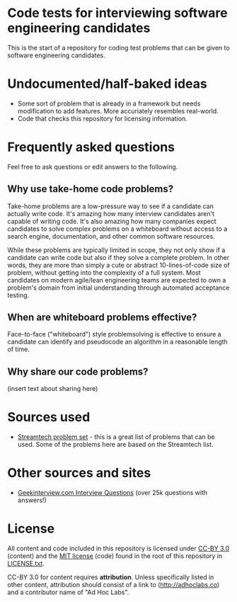 Code tests for interviewing software engineering candidates
===========================================================

This is the start of a repository for coding test problems that can be given to software engineering candidates.


# Undocumented/half-baked ideas

* Some sort of problem that is already in a framework but needs modification to add features. More accuriately resembles real-world.
* Code that checks this repository for licensing information.


# Frequently asked questions

Feel free to ask questions or edit answers to the following.

## Why use take-home code problems?

Take-home problems are a low-pressure way to see if a candidate can actually write code. It's amazing how many interview candidates aren't capable of writing code. It's also amazing how many companies expect candidates to solve complex problems on a whiteboard without access to a search engine, documentation, and other common software resources.

While these problems are typically limited in scope, they not only show if a candidate can write code but also if they solve a complete problem. In other words, they are more than simply a cute or abstract 10-lines-of-code size of problem, without getting into the complexity of a full system. Most candidates on modern agile/lean engineering teams are expected to own a problem's domain from initial understanding through automated acceptance testing.

## When are whiteboard problems effective?

Face-to-face ("whiteboard") style problemsolving is effective to ensure a candidate can identify and pseudocode an algorithm in a reasonable length of time.

## Why share our code problems?

(insert text about sharing here)

# Sources used
* [Streamtech problem set](http://web.archive.org/web/20130502164931/http://www.streamtech.nl/site/problem+set) - this is a great list of problems that can be used. Some of the problems here are based on the Streamtech list.

# Other sources and sites
* [Geekinterview.com Interview Questions](http://www.geekinterview.com/Interview-Questions) (over 25k questions with answers!)

# License
All content and code included in this repository is licensed under [CC-BY 3.0](http://creativecommons.org/licenses/by/3.0/) (content) and the [MIT license](http://opensource.org/licenses/mit-license.php) (code) found in the root of this repository in [LICENSE.txt](license.txt).

CC-BY 3.0 for content requires **attribution**. Unless specifically listed in other content, attribution should consist of a link to (http://adhoclabs.co) and a contributor name of "Ad Hoc Labs".
